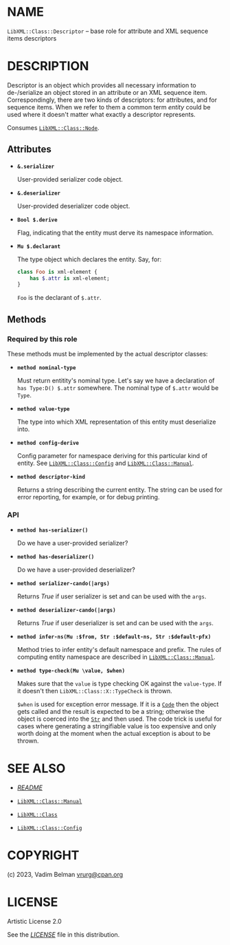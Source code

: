 NAME
====

`LibXML::Class::Descriptor` – base role for attribute and XML sequence items descriptors

DESCRIPTION
===========

Descriptor is an object which provides all necessary information to de-/serialize an object stored in an attribute or an XML sequence item. Correspondingly, there are two kinds of descriptors: for attributes, and for sequence items. When we refer to them a common term *entity* could be used where it doesn't matter what exactly a descriptor represents.

Consumes [`LibXML::Class::Node`](Node.md).

Attributes
----------

  * **`&.serializer`**

    User-provided serializer code object.

  * **`&.deserializer`**

    User-provided deserializer code object.

  * **`Bool $.derive`**

    Flag, indicating that the entity must derve its namespace information.

  * **`Mu $.declarant`**

    The type object which declares the entity. Say, for:

    ```raku
    class Foo is xml-element {
        has $.attr is xml-element;
    }
    ```

    `Foo` is the declarant of `$.attr`.

Methods
-------

### Required by this role

These methods must be implemented by the actual descriptor classes:

  * **`method nominal-type`**

    Must return entitity's nominal type. Let's say we have a declaration of `has Type:D() $.attr` somewhere. The nominal type of `$.attr` would be `Type`.

  * **`method value-type`**

    The type into which XML representation of this entity must deserialize into.

  * **`method config-derive`**

    Config parameter for namespace deriving for this particular kind of entity. See [`LibXML::Class::Config`](Config.md) and [`LibXML::Class::Manual`](Manual.md).

  * **`method descriptor-kind`**

    Returns a string describing the current entity. The string can be used for error reporting, for example, or for debug printing.

### API

  * **`method has-serializer()`**

    Do we have a user-provided serializer?

  * **`method has-deserializer()`**

    Do we have a user-provided deserializer?

  * **`method serializer-cando(|args)`**

    Returns *True* if user serializer is set and can be used with the `args`.

  * **`method deserializer-cando(|args)`**

    Returns *True* if user deserializer is set and can be used with the `args`.

  * **`method infer-ns(Mu :$from, Str :$default-ns, Str :$default-pfx)`**

    Method tries to infer entity's default namespace and prefix. The rules of computing entity namespace are described in [`LibXML::Class::Manual`](Manual.md).

  * **`method type-check(Mu \value, $when)`**

    Makes sure that the `value` is type checking OK against the `value-type`. If it doesn't then `LibXML::Class::X::TypeCheck` is thrown.

    `$when` is used for exception error message. If it is a [`Code`](https://docs.raku.org/type/Code) then the object gets called and the result is expected to be a string; otherwise the object is coerced into the [`Str`](https://docs.raku.org/type/Str) and then used. The code trick is useful for cases where generating a stringifiable value is too expensive and only worth doing at the moment when the actual exception is about to be thrown.

SEE ALSO
========

  * [*README*](../../../../README)

  * [`LibXML::Class::Manual`](Class/Manual.md)

  * [`LibXML::Class`](../Class.md)

  * [`LibXML::Class::Config`](Config.md)

COPYRIGHT
=========

(c) 2023, Vadim Belman <vrurg@cpan.org>

LICENSE
=======

Artistic License 2.0

See the [*LICENSE*](../../../../LICENSE) file in this distribution.

